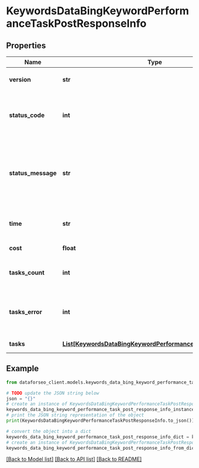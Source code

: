 # KeywordsDataBingKeywordPerformanceTaskPostResponseInfo


## Properties

Name | Type | Description | Notes
------------ | ------------- | ------------- | -------------
**version** | **str** | the current version of the API | [optional] 
**status_code** | **int** | general status code you can find the full list of the response codes here | [optional] 
**status_message** | **str** | general informational message you can find the full list of general informational messages here | [optional] 
**time** | **str** | total execution time, seconds | [optional] 
**cost** | **float** | total tasks cost, USD | [optional] 
**tasks_count** | **int** | the number of tasks in the tasks array | [optional] 
**tasks_error** | **int** | the number of tasks in the tasks array returned with an error | [optional] 
**tasks** | [**List[KeywordsDataBingKeywordPerformanceTaskPostTaskInfo]**](KeywordsDataBingKeywordPerformanceTaskPostTaskInfo.md) | array of tasks | [optional] 

## Example

```python
from dataforseo_client.models.keywords_data_bing_keyword_performance_task_post_response_info import KeywordsDataBingKeywordPerformanceTaskPostResponseInfo

# TODO update the JSON string below
json = "{}"
# create an instance of KeywordsDataBingKeywordPerformanceTaskPostResponseInfo from a JSON string
keywords_data_bing_keyword_performance_task_post_response_info_instance = KeywordsDataBingKeywordPerformanceTaskPostResponseInfo.from_json(json)
# print the JSON string representation of the object
print(KeywordsDataBingKeywordPerformanceTaskPostResponseInfo.to_json())

# convert the object into a dict
keywords_data_bing_keyword_performance_task_post_response_info_dict = keywords_data_bing_keyword_performance_task_post_response_info_instance.to_dict()
# create an instance of KeywordsDataBingKeywordPerformanceTaskPostResponseInfo from a dict
keywords_data_bing_keyword_performance_task_post_response_info_from_dict = KeywordsDataBingKeywordPerformanceTaskPostResponseInfo.from_dict(keywords_data_bing_keyword_performance_task_post_response_info_dict)
```
[[Back to Model list]](../README.md#documentation-for-models) [[Back to API list]](../README.md#documentation-for-api-endpoints) [[Back to README]](../README.md)


